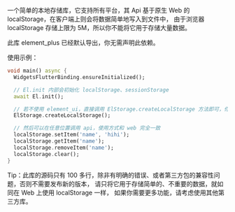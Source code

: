 一个简单的本地存储库，它支持所有平台，其 Api 基于原生 Web 的 localStorage，在客户端上则会将数据简单地写入到文件中，
由于浏览器 localStorage 存储上限为 5M，所以你不能将它用于存储大量数据。

此库 element_plus 已经默认导出，你无需声明此依赖。

使用示例：

```dart
void main() async {
  WidgetsFlutterBinding.ensureInitialized();

  // El.init 内部会初始化 localStorage、sessionStorage
  await El.init();

  // 若不使用 element_ui，直接调用 ElStorage.createLocalStorage 方法即可，你还可以指定 key 来创建多个存储对象
  ElStorage.createLocalStorage();

  // 然后可以在任意位置调用 api，使用方式和 web 完全一致
  localStorage.setItem('name', 'hihi');
  localStorage.getItem('name');
  localStorage.removeItem('name');
  localStorage.clear();
}
```

Tip：此库的源码只有 100 多行，除非有明确的错误、或者第三方包的兼容性问题，否则不需要发布新的版本，
请只将它用于存储简单的、不重要的数据，就如同在 Web 上使用 localStorage 一样，
如果你需要更多功能，请考虑使用其他第三方库。